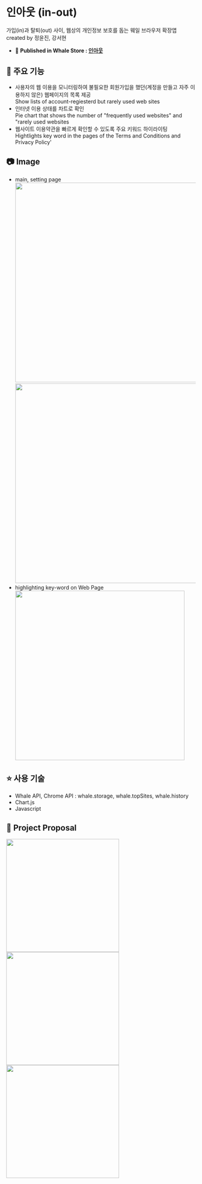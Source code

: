 # 인아웃 (in-out)
가입(in)과 탈퇴(out) 사이, 웹상의 개인정보 보호를 돕는 웨일 브라우저 확장앱   
created by 정윤진, 강서현

* :whale: **Published in Whale Store : [인아웃](https://store.whale.naver.com/detail/mbffkfeipfgeeiobboambolhjoeaiega)**

## :loudspeaker: 주요 기능
* 사용자의 웹 이용을 모니터링하여 불필요한 회원가입을 했던(계정을 만들고 자주 이용하지 않은) 웹페이지의 목록 제공   
Show lists of account-regiesterd but rarely used web sites
* 인터넷 이용 상태를 차트로 확인   
   Pie chart that shows the number of "frequently used websites" and "rarely used websites  
* 웹사이트 이용약관을 빠르게 확인할 수 있도록 주요 키워드 하이라이팅   
Hightlights key word in the pages of the Terms and Conditions and Privacy Policy'   

## :camera: Image
* main, setting page    
<img src="https://user-images.githubusercontent.com/37509450/93208830-2a00b300-f798-11ea-80af-698b9f6209ac.png" height="530px"></img>
<img src="https://user-images.githubusercontent.com/37509450/93210059-f1fa6f80-f799-11ea-8880-ef663d3df8b8.png" height="530px"></img>   
* highlighting key-word on Web Page   
<img src="https://user-images.githubusercontent.com/37509450/93208829-29681c80-f798-11ea-84bf-5811906ce346.png" height="450px"></img>


## :star: 사용 기술
* Whale API, Chrome API : whale.storage, whale.topSites, whale.history
* Chart.js
* Javascript

## :gem: Project Proposal
<img src="https://user-images.githubusercontent.com/37509450/93207830-7fd45b80-f796-11ea-918e-ce23abe91a0f.JPG" height="300px"></img>
<img src="https://user-images.githubusercontent.com/37509450/93207828-7f3bc500-f796-11ea-94b1-4bb8a213517e.JPG" height="300px"></img>
<img src="https://user-images.githubusercontent.com/37509450/93207829-7fd45b80-f796-11ea-9ae5-62a7dc2e9b3d.JPG" height="300px"></img>
